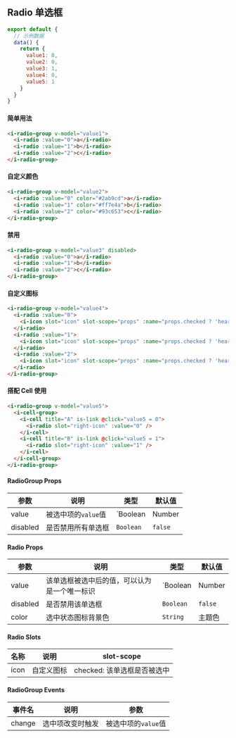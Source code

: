 ## Radio 单选框

```javascript
export default {
  // 示例数据
  data() {
    return {
      value1: 0,
      value2: 0,
      value3: 1,
      value4: 0,
      value5: 1
    }
  }
}
```

#### 简单用法

```html
<i-radio-group v-model="value1">
  <i-radio :value="0">a</i-radio>
  <i-radio :value="1">b</i-radio>
  <i-radio :value="2">c</i-radio>
</i-radio-group>
```

#### 自定义颜色

```html
<i-radio-group v-model="value2">
  <i-radio :value="0" color="#2ab9cd">a</i-radio>
  <i-radio :value="1" color="#ff7e4a">b</i-radio>
  <i-radio :value="2" color="#93c653">c</i-radio>
</i-radio-group>
```

#### 禁用

```html
<i-radio-group v-model="value3" disabled>
  <i-radio :value="0">a</i-radio>
  <i-radio :value="1">b</i-radio>
  <i-radio :value="2">c</i-radio>
</i-radio-group>
```

#### 自定义图标

```html
<i-radio-group v-model="value4">
  <i-radio :value="0">
    <i-icon slot="icon" slot-scope="props" :name="props.checked ? 'heart' : 'heart-o'" size="18px" color="#f86f74" />a
  </i-radio>
  <i-radio :value="1">
    <i-icon slot="icon" slot-scope="props" :name="props.checked ? 'heart' : 'heart-o'" size="18px" color="#f86f74" />b
  </i-radio>
  <i-radio :value="2">
    <i-icon slot="icon" slot-scope="props" :name="props.checked ? 'heart' : 'heart-o'" size="18px" color="#f86f74" />c
  </i-radio>
</i-radio-group>
```

#### 搭配 Cell 使用

```html
<i-radio-group v-model="value5">
  <i-cell-group>
    <i-cell title="A" is-link @click="value5 = 0">
      <i-radio slot="right-icon" :value="0" />
    </i-cell>
    <i-cell title="B" is-link @click="value5 = 1">
      <i-radio slot="right-icon" :value="1" />
    </i-cell>
  </i-cell-group>
</i-radio-group>
```

#### RadioGroup Props

| 参数 | 说明 | 类型 | 默认值 |
|------|------|------|------|
| value | 被选中项的`value`值 | `Boolean | Number | String` | - |
| disabled | 是否禁用所有单选框 | `Boolean` | `false` |

#### Radio Props

| 参数 | 说明 | 类型 | 默认值 |
|------|------|------|------|
| value | 该单选框被选中后的值，可以认为是一个唯一标识 | `Boolean | Number | String` | - |
| disabled | 是否禁用该单选框 | `Boolean` | `false` |
| color | 选中状态图标背景色 | `String` | 主题色 |

#### Radio Slots

| 名称 | 说明 | slot-scope |
|------|------|------|
| icon | 自定义图标 | checked: 该单选框是否被选中 |

#### RadioGroup Events

| 事件名 | 说明 | 参数 |
|------|------|------|
| change | 选中项改变时触发 | 被选中项的`value`值 |

